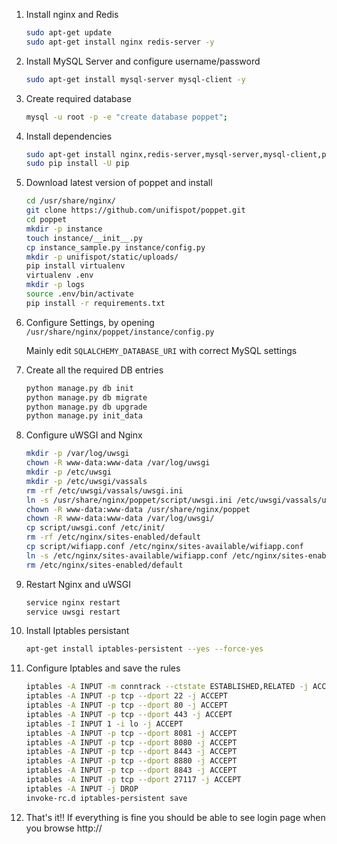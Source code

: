 1. Install nginx and Redis

    ```sh
    sudo apt-get update
    sudo apt-get install nginx redis-server -y
    ```

2. Install MySQL Server and configure username/password

    ```sh
    sudo apt-get install mysql-server mysql-client -y
    ```

3. Create required database


    ```sh
    mysql -u root -p -e "create database poppet";
    ```

3. Install dependencies

    ```sh
    sudo apt-get install nginx,redis-server,mysql-server,mysql-client,python-dev,python,libmysqlclient-dev,python-pip,git,libffi-dev,upstart,supervisor,libssl-dev,libtiff5-dev,libjpeg8-dev,zlib1g-dev,libfreetype6-dev,liblcms2-dev,libwebp-dev,tcl8.6-dev,tk8.6-dev,python-tk,upstart -y
    sudo pip install -U pip
    ```

4. Download latest version of poppet and install

    ```sh
    cd /usr/share/nginx/
    git clone https://github.com/unifispot/poppet.git
    cd poppet
    mkdir -p instance
    touch instance/__init__.py
    cp instance_sample.py instance/config.py
    mkdir -p unifispot/static/uploads/
    pip install virtualenv
    virtualenv .env
    mkdir -p logs
    source .env/bin/activate
    pip install -r requirements.txt
    ```

5. Configure Settings, by opening `/usr/share/nginx/poppet/instance/config.py`

    Mainly edit `SQLALCHEMY_DATABASE_URI` with correct MySQL settings

6. Create all the required DB entries

    ```sh
    python manage.py db init
    python manage.py db migrate
    python manage.py db upgrade
    python manage.py init_data
    ```

7. Configure uWSGI and Nginx

    ```sh
    mkdir -p /var/log/uwsgi
    chown -R www-data:www-data /var/log/uwsgi
    mkdir -p /etc/uwsgi
    mkdir -p /etc/uwsgi/vassals
    rm -rf /etc/uwsgi/vassals/uwsgi.ini
    ln -s /usr/share/nginx/poppet/script/uwsgi.ini /etc/uwsgi/vassals/uwsgi.ini
    chown -R www-data:www-data /usr/share/nginx/poppet
    chown -R www-data:www-data /var/log/uwsgi/
    cp script/uwsgi.conf /etc/init/
    rm -rf /etc/nginx/sites-enabled/default
    cp script/wifiapp.conf /etc/nginx/sites-available/wifiapp.conf
    ln -s /etc/nginx/sites-available/wifiapp.conf /etc/nginx/sites-enabled/wifiapp
    rm /etc/nginx/sites-enabled/default
    ```

8. Restart Nginx and uWSGI

    ```sh
    service nginx restart
    service uwsgi restart
    ```

9. Install Iptables persistant

    ```sh
    apt-get install iptables-persistent --yes --force-yes
    ```


10. Configure Iptables and save the rules

    ```sh
    iptables -A INPUT -m conntrack --ctstate ESTABLISHED,RELATED -j ACCEPT
    iptables -A INPUT -p tcp --dport 22 -j ACCEPT
    iptables -A INPUT -p tcp --dport 80 -j ACCEPT
    iptables -A INPUT -p tcp --dport 443 -j ACCEPT
    iptables -I INPUT 1 -i lo -j ACCEPT
    iptables -A INPUT -p tcp --dport 8081 -j ACCEPT
    iptables -A INPUT -p tcp --dport 8080 -j ACCEPT
    iptables -A INPUT -p tcp --dport 8443 -j ACCEPT
    iptables -A INPUT -p tcp --dport 8880 -j ACCEPT
    iptables -A INPUT -p tcp --dport 8843 -j ACCEPT
    iptables -A INPUT -p tcp --dport 27117 -j ACCEPT
    iptables -A INPUT -j DROP
    invoke-rc.d iptables-persistent save
    ```

11. That's it!! If everything is fine you should be able to see login page when you browse http://<your server ip>